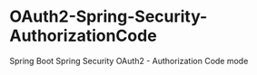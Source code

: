 # OAuth2-Spring-Security-AuthorizationCode
Spring Boot Spring Security OAuth2 - Authorization Code mode
